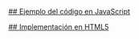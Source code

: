 [## Ejemplo del código en JavaScript](https://github.com/IIKUYY/HTML5/tree/main/Ch2/Metodos/Metodo2/M2.js)

[## Implementación en HTML5](https://github.com/IIKUYY/HTML5/tree/main/Ch2/Metodos/Metodo2/M2.html)